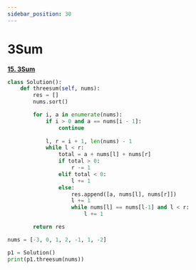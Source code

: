 ```yaml
---
sidebar_position: 30
---
```


# 3Sum

**[15. 3Sum](https://leetcode.com/problems/3sum/)**

```python title="Output: [[-3,1,2],[-2,0,2],[-2,1,1],[-1,0,1]]"
class Solution():
    def threesum(self, nums):
        res = []
        nums.sort()

        for i, a in enumerate(nums):
            if i > 0 and a == nums[i - 1]:
                continue
            
            l, r = i + 1, len(nums) - 1
            while l < r:
                total = a + nums[l] + nums[r]
                if total > 0:
                    r -= 1
                elif total < 0:
                    l += 1
                else:
                    res.append([a, nums[l], nums[r]])
                    l += 1
                    while nums[l] == nums[l-1] and l < r:
                        l += 1

        return res

nums = [-3, 0, 1, 2, -1, 1, -2]

p1 = Solution()
print(p1.threesum(nums))
```